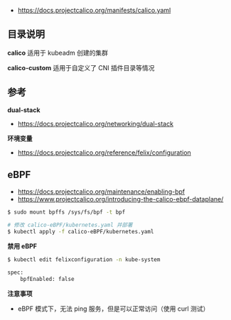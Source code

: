 * https://docs.projectcalico.org/manifests/calico.yaml

## 目录说明

**calico** 适用于 kubeadm 创建的集群

**calico-custom** 适用于自定义了 CNI 插件目录等情况

## 参考

**dual-stack**

* https://docs.projectcalico.org/networking/dual-stack

**环境变量**

* https://docs.projectcalico.org/reference/felix/configuration

## eBPF

* https://docs.projectcalico.org/maintenance/enabling-bpf
* https://www.projectcalico.org/introducing-the-calico-ebpf-dataplane/

```bash
$ sudo mount bpffs /sys/fs/bpf -t bpf
```

```bash
# 修改 calico-eBPF/kubernetes.yaml 并部署
$ kubectl apply -f calico-eBPF/kubernetes.yaml
```

**禁用 eBPF**

```bash
$ kubectl edit felixconfiguration -n kube-system

spec:
    bpfEnabled: false
```

**注意事项**

* eBPF 模式下，无法 ping 服务，但是可以正常访问（使用 curl 测试）
